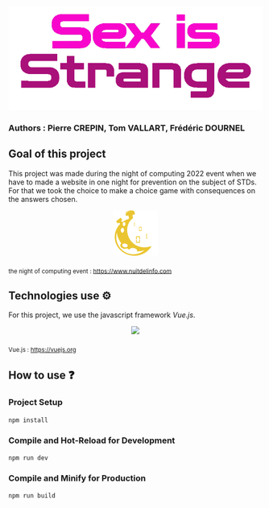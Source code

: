 <div align="center">
<img src="./img/game_logo.png">
</div>

<h3> Authors : <a src="https://github.com/Pierrecrp1">Pierre CREPIN</a>, <a src="https://github.com/Tom6213">Tom VALLART</a>, <a src="https://github.com/Fredericdrnl">Frédéric DOURNEL</a></h3>

## Goal of this project 

This project was made during the night of computing 2022 event when we have to made a website in one night for prevention on the subject of STDs. For that we took the choice to make a choice game with consequences on the answers chosen.

<div align="center">
<img src="./img/logo_n2i_color_moon.png">
</div>

<sub>the night of computing event : https://www.nuitdelinfo.com </sub>

## Technologies use ⚙️

For this project, we use the javascript framework *Vue.js*.

<div align="center">
<img src="https://cdn.jsdelivr.net/gh/devicons/devicon/icons/vuejs/vuejs-original-wordmark.svg" height="100"/>
</div>


<sub>Vue.js : https://vuejs.org</sub>

## How to use ❓

### Project Setup

```
npm install
```

### Compile and Hot-Reload for Development

```
npm run dev
```

### Compile and Minify for Production

```
npm run build
```

